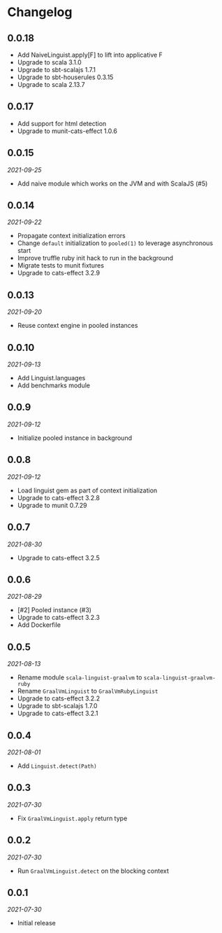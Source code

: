 # Changelog

## 0.0.18

 * Add NaiveLinguist.apply[F] to lift into applicative F
 * Upgrade to scala 3.1.0
 * Upgrade to sbt-scalajs 1.7.1
 * Upgrade to sbt-houserules 0.3.15
 * Upgrade to scala 2.13.7

## 0.0.17

 * Add support for html detection
 * Upgrade to munit-cats-effect 1.0.6

## 0.0.15

_2021-09-25_

 * Add naive module which works on the JVM and with ScalaJS (#5)

## 0.0.14

_2021-09-22_

 * Propagate context initialization errors
 * Change `default` initialization to `pooled(1)` to leverage asynchronous start
 * Improve truffle ruby init hack to run in the background
 * Migrate tests to munit fixtures
 * Upgrade to cats-effect 3.2.9

## 0.0.13

_2021-09-20_

 * Reuse context engine in pooled instances

## 0.0.10

_2021-09-13_

 * Add Linguist.languages
 * Add benchmarks module

## 0.0.9

_2021-09-12_

* Initialize pooled instance in background

## 0.0.8

_2021-09-12_

 * Load linguist gem as part of context initialization
 * Upgrade to cats-effect 3.2.8
 * Upgrade to munit 0.7.29

## 0.0.7

_2021-08-30_

 * Upgrade to cats-effect 3.2.5

## 0.0.6

_2021-08-29_

 * [#2] Pooled instance (#3)
 * Upgrade to cats-effect 3.2.3
 * Add Dockerfile

## 0.0.5

_2021-08-13_

 * Rename module `scala-linguist-graalvm` to `scala-linguist-graalvm-ruby`
 * Rename `GraalVmLinguist` to `GraalVmRubyLinguist`
 * Upgrade to cats-effect 3.2.2
 * Upgrade to sbt-scalajs 1.7.0
 * Upgrade to cats-effect 3.2.1

## 0.0.4

_2021-08-01_

 * Add `Linguist.detect(Path)`

## 0.0.3

_2021-07-30_

 * Fix `GraalVmLinguist.apply` return type

## 0.0.2

_2021-07-30_

 * Run `GraalVmLinguist.detect` on the blocking context

## 0.0.1

_2021-07-30_

 * Initial release
